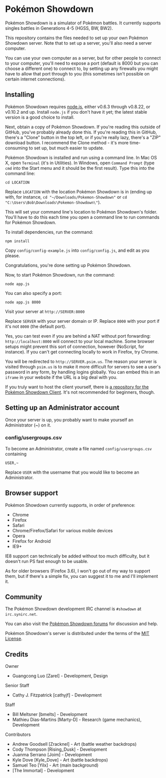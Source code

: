 Pokémon Showdown
========================================================================

Pokémon Showdown is a simulator of Pokémon battles. It currently supports singles battles in Generations 4-5 (HGSS, BW, BW2).

This repository contains the files needed to set up your own Pokémon Showdown server. Note that to set up a server, you'll also need a server computer.

You can use your own computer as a server, but for other people to connect to your computer, you'll need to expose a port (default is 8000 but you can choose a different one) to connect to, by setting up any firewalls you might have to allow that port through to you (this sometimes isn't possible on certain internet connections).


Installing
------------------------------------------------------------------------

Pokémon Showdown requires [node.js][1], either v0.6.3 through v0.8.22, or v0.10.2 and up. Install `node.js` if you don't have it yet; the latest stable version is a good choice to install.

Next, obtain a copy of Pokémon Showdown. If you're reading this outside of GitHub, you've probably already done this. If you're reading this in GitHub, there's a "Clone" button in the top left, or if you're really lazy, there's a "ZIP" download button. I recommend the Clone method - it's more time-consuming to set up, but much easier to update.

Pokémon Showdown is installed and run using a command line. In Mac OS X, open `Terminal` (it's in Utilities). In Windows, open `Command Prompt` (type `cmd` into the Start menu and it should be the first result). Type this into the command line:

    cd LOCATION

Replace `LOCATION` with the location Pokémon Showdown is in (ending up with, for instance, `cd "~/Downloads/Pokemon-Showdown"` or `cd "C:\Users\Bob\Downloads\Pokemon-Showdown\"`).

This will set your command line's location to Pokémon Showdown's folder. You'll have to do this each time you open a command line to run commands for Pokémon Showdown.

To install dependencies, run the command:

    npm install

Copy `config/config-example.js` into `config/config.js`, and edit as you please.

Congratulations, you're done setting up Pokémon Showdown.

Now, to start Pokémon Showdown, run the command:

    node app.js

You can also specify a port:

    node app.js 8000

Visit your server at `http://SERVER:8000`

Replace `SERVER` with your server domain or IP. Replace `8000` with your port if it's not `8000` (the default port).

Yes, you can test even if you are behind a NAT without port forwarding: `http://localhost:8000` will connect to your local machine. Some browser setups might prevent this sort of connection, however (NoScript, for instance). If you can't get connecting locally to work in Firefox, try Chrome.

You will be redirected to `http://SERVER.psim.us`. The reason your server is visited through `psim.us` is to make it more difficult for servers to see a user's password in any form, by handling logins globally. You can embed this in an `iframe` in your website if the URL is a big deal with you.

If you truly want to host the client yourself, there is [a repository for the Pokémon Showdown Client][3]. It's not recommended for beginners, though.

  [1]: http://nodejs.org/
  [2]: https://github.com/joyent/node/pull/5016
  [3]: https://github.com/Zarel/Pokemon-Showdown-Client


Setting up an Administrator account
------------------------------------------------------------------------

Once your server is up, you probably want to make yourself an Administrator (~) on it.

### config/usergroups.csv

To become an Administrator, create a file named `config/usergroups.csv` containing

    USER,~

Replace `USER` with the username that you would like to become an Administrator.

Browser support
------------------------------------------------------------------------

Pokémon Showdown currently supports, in order of preference:

 - Chrome
 - Firefox
 - Safari
 - Chrome/Firefox/Safari for various mobile devices
 - Opera
 - Firefox for Android
 - IE9+

IE8 support can technically be added without too much difficulty, but it doesn't run PS fast enough to be usable.

As for older browsers (Firefox 3.6), I won't go out of my way to support them, but if there's a simple fix, you can suggest it to me and I'll implement it.


Community
------------------------------------------------------------------------

The Pokémon Showdown development IRC channel is `#showdown` at `irc.synirc.net`.

You can also visit the [Pokémon Showdown forums][4] for discussion and help.

  [4]: http://pokemonshowdown.com/forums/

Pokémon Showdown's server is distributed under the terms of the [MIT License][5].

  [5]: https://github.com/Zarel/Pokemon-Showdown/blob/master/LICENSE


Credits
------------------------------------------------------------------------

Owner

- Guangcong Luo [Zarel] - Development, Design

Senior Staff

- Cathy J. Fitzpatrick [cathyjf] - Development

Staff

- Bill Meltsner [bmelts] - Development
- Mathieu Dias-Martins [Marty-D] - Research (game mechanics), Development

Contributors

- Andrew Goodsell [Zracknel] - Art (battle weather backdrops)
- Cody Thompson [Rising_Dusk] - Development
- Juanma Serrano [Joim] - Development
- Kyle Dove [Kyle_Dove] - Art (battle backdrops)
- Samuel Teo [Yilx] - Art (main background)
- [The Immortal] - Development
